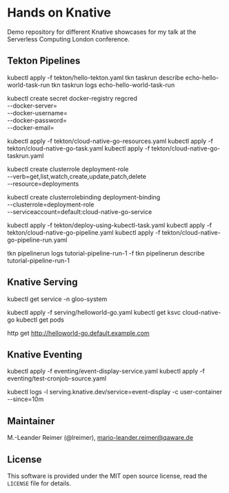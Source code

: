 # Hands on Knative

Demo repository for different Knative showcases for my talk at the Serverless
Computing London conference.

## Tekton Pipelines

kubectl apply -f tekton/hello-tekton.yaml
tkn taskrun describe echo-hello-world-task-run
tkn taskrun logs echo-hello-world-task-run

kubectl create secret docker-registry regcred \
                    --docker-server=<your-registry-server> \
                    --docker-username=<your-name> \
                    --docker-password=<your-pword> \
                    --docker-email=<your-email>

kubectl apply -f tekton/cloud-native-go-resources.yaml
kubectl apply -f tekton/cloud-native-go-task.yaml
kubectl apply -f tekton/cloud-native-go-taskrun.yaml

kubectl create clusterrole deployment-role \
               --verb=get,list,watch,create,update,patch,delete \
               --resource=deployments

kubectl create clusterrolebinding deployment-binding \
            --clusterrole=deployment-role \
            --serviceaccount=default:cloud-native-go-service

kubectl apply -f tekton/deploy-using-kubectl-task.yaml
kubectl apply -f tekton/cloud-native-go-pipeline.yaml
kubectl apply -f tekton/cloud-native-go-pipeline-run.yaml

tkn pipelinerun logs tutorial-pipeline-run-1 -f
tkn pipelinerun describe tutorial-pipeline-run-1

## Knative Serving

kubectl get service -n gloo-system

kubectl apply -f serving/helloworld-go.yaml
kubectl get ksvc cloud-native-go
kubectl get pods

http get http://helloworld-go.default.example.com

## Knative Eventing

kubectl apply -f eventing/event-display-service.yaml
kubectl apply -f eventing/test-cronjob-source.yaml

kubectl logs -l serving.knative.dev/service=event-display -c user-container --since=10m

## Maintainer

M.-Leander Reimer (@lreimer), <mario-leander.reimer@qaware.de>

## License

This software is provided under the MIT open source license, read the `LICENSE`
file for details.

